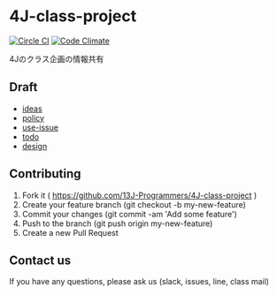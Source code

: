 
4J-class-project
================

[![Circle CI](https://circleci.com/gh/13J-Programmers/4J-class-project.svg?style=shield&circle-token=2a94d13b8aebecfcff2b83ed3db40b67c24345bc)](https://circleci.com/gh/13J-Programmers/4J-class-project)
[![Code Climate](https://codeclimate.com/github/13J-Programmers/4J-class-project/badges/gpa.svg)](https://codeclimate.com/github/13J-Programmers/4J-class-project)

4Jのクラス企画の情報共有

<!-- [js-game](http://13j-programmers.github.io/4J-class-project/) -->


Draft
-----
<!-- クラス企画の設計 -->

- [ideas](https://github.com/13J-Programmers/4J-class-project/blob/master/doc/ideas.md)
- [policy](https://github.com/13J-Programmers/4J-class-project/blob/master/doc/policy.md)
- [use-issue](https://github.com/13J-Programmers/4J-class-project/blob/master/doc/use-issue.md)
- [todo](https://github.com/13J-Programmers/4J-class-project/blob/master/doc/TODO.md)
- [design](https://github.com/13J-Programmers/4J-class-project/blob/master/doc/design.md)


Contributing
------------

1. Fork it ( https://github.com/13J-Programmers/4J-class-project )
2. Create your feature branch (git checkout -b my-new-feature)
3. Commit your changes (git commit -am 'Add some feature')
4. Push to the branch (git push origin my-new-feature)
5. Create a new Pull Request

Contact us
----------

If you have any questions, please ask us (slack, issues, line, class mail)

